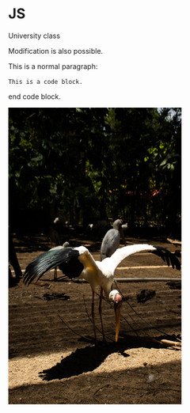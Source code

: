 # JS
University class

Modification is also possible.


This is a normal paragraph:

    This is a code block.    

end code block.

<!-- ![Alt text](img/benson-low-pefDM_a2GNY-unsplash.jpg "Optional title") -->

<img src="img/benson-low-pefDM_a2GNY-unsplash.jpg" width="350px" height="600px" title="px(픽셀) 크기 설정" alt="RubberDuck"></img><br/>
